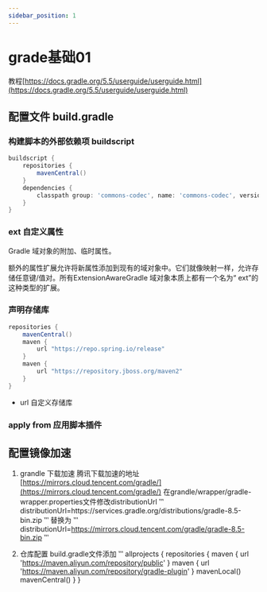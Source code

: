 ```yaml
---
sidebar_position: 1
---
```


# grade基础01

教程[https://docs.gradle.org/5.5/userguide/userguide.html](https://docs.gradle.org/5.5/userguide/userguide.html)

## 配置文件 build.gradle

### 构建脚本的外部依赖项 buildscript

```GROOVY
buildscript {
    repositories {
        mavenCentral()
    }
    dependencies {
        classpath group: 'commons-codec', name: 'commons-codec', version: '1.2'
    }
}
```

### ext 自定义属性

Gradle 域对象的附加、临时属性。

额外的属性扩展允许将新属性添加到现有的域对象中。它们就像映射一样，允许存储任意键/值对。所有ExtensionAwareGradle 域对象本质上都有一个名为“ ext”的这种类型的扩展。

### 声明存储库

```GROOVY
repositories {
    mavenCentral()
    maven {
        url "https://repo.spring.io/release"
    }
    maven {
        url "https://repository.jboss.org/maven2"
    }
}
```

- url 自定义存储库

### apply from 应用脚本插件


## 配置镜像加速

1. grandle 下载加速
腾讯下载加速的地址[https://mirrors.cloud.tencent.com/gradle/](https://mirrors.cloud.tencent.com/gradle/)
在grandle/wrapper/gradle-wrapper.properties文件修改distributionUrl
‵‵‵
distributionUrl=https\://services.gradle.org/distributions/gradle-8.5-bin.zip
‵‵‵
替换为
‵‵‵
distributionUrl=https://mirrors.cloud.tencent.com/gradle/gradle-8.5-bin.zip
‵‵‵

2. 仓库配置
build.gradle文件添加
‵‵‵
allprojects {
  repositories {
    maven {
      url 'https://maven.aliyun.com/repository/public'
    }
    maven {
        url 'https://maven.aliyun.com/repository/gradle-plugin'
    }
    mavenLocal()
    mavenCentral()
  }
}
```